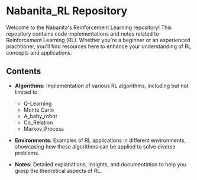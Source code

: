 # Nabanita_RL Repository

Welcome to the Nabanita's Reinforcement Learning repository! This repository contains code implementations and notes related to Reinforcement Learning (RL). Whether you're a beginner or an experienced practitioner, you'll find resources here to enhance your understanding of RL concepts and applications.

## Contents

- **Algorithms:** Implementation of various RL algorithms, including but not limited to:
  - Q-Learning
  - Monte Carlo
  - A_baby_robot 
  - Co_Relation
  - Markov_Process

- **Environments:** Examples of RL applications in different environments, showcasing how these algorithms can be applied to solve diverse problems.

- **Notes:** Detailed explanations, insights, and documentation to help you grasp the theoretical aspects of RL. 

